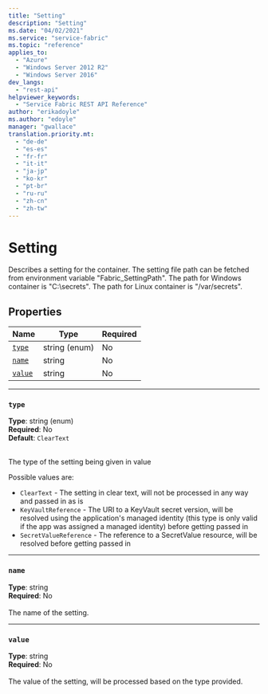 ```yaml
---
title: "Setting"
description: "Setting"
ms.date: "04/02/2021"
ms.service: "service-fabric"
ms.topic: "reference"
applies_to: 
  - "Azure"
  - "Windows Server 2012 R2"
  - "Windows Server 2016"
dev_langs: 
  - "rest-api"
helpviewer_keywords: 
  - "Service Fabric REST API Reference"
author: "erikadoyle"
ms.author: "edoyle"
manager: "gwallace"
translation.priority.mt: 
  - "de-de"
  - "es-es"
  - "fr-fr"
  - "it-it"
  - "ja-jp"
  - "ko-kr"
  - "pt-br"
  - "ru-ru"
  - "zh-cn"
  - "zh-tw"
---
```

# Setting

Describes a setting for the container. The setting file path can be fetched from environment variable "Fabric_SettingPath". The path for Windows container is "C:\\secrets". The path for Linux container is "/var/secrets".

## Properties
| Name | Type | Required |
| --- | --- | --- |
| [`type`](#type) | string (enum) | No |
| [`name`](#name) | string | No |
| [`value`](#value) | string | No |

____
### `type`
__Type__: string (enum) <br/>
__Required__: No<br/>
__Default__: `ClearText` <br/>
<br/>


The type of the setting being given in value

Possible values are: 

  - `ClearText` - The setting in clear text, will not be processed in any way and passed in as is
  - `KeyVaultReference` - The URI to a KeyVault secret version, will be resolved using the application's managed identity (this type is only valid if the app was assigned a managed identity) before getting passed in
  - `SecretValueReference` - The reference to a SecretValue resource, will be resolved before getting passed in



____
### `name`
__Type__: string <br/>
__Required__: No<br/>
<br/>
The name of the setting.

____
### `value`
__Type__: string <br/>
__Required__: No<br/>
<br/>
The value of the setting, will be processed based on the type provided.
